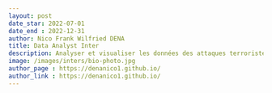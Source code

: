 ```yaml
---
layout: post
date_star: 2022-07-01 
date_end : 2022-12-31
author: Nico Frank Wilfried DENA
title: Data Analyst Inter
description: Analyser et visualiser les données des attaques terroristes et des PDIs au G3 Sahel (Burkina Faso-Mali-Niger) - Djihadiste Tracker
image: /images/inters/bio-photo.jpg
author_page : https://denanico1.github.io/
author_link : https://denanico1.github.io/
---
```




